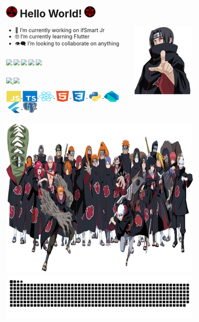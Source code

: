 # <img src="https://raw.githubusercontent.com/Welthanos/Welthanos/main/.github/workflows/sharingan_.png" height="30"> Hello World! <img src="https://raw.githubusercontent.com/Welthanos/Welthanos/main/.github/workflows/sharingan.png" height="30">

 <img align="right" height="182" src="https://raw.githubusercontent.com/Welthanos/Welthanos/main/.github/workflows/itachi.png">
 
- 🔭 I’m currently working on ifSmart Jr
- 🤓 I’m currently learning Flutter
- 👁‍🗨 I’m looking to collaborate on anything

##
  
<div> 
  <a href="https://instagram.com/welthanos" target="_blank"><img src="https://img.shields.io/badge/-Instagram-D43377?style=for-the-badge&logo=instagram&logoColor=white" target="_blank"></a>
  <a href="https://www.facebook.com/welton.santos.796" target="_blank"><img src="https://img.shields.io/badge/-Facebook-1A4789?style=for-the-badge&logo=facebook&logoColor=white" target="_blank"></a>
  <a href="https://t.me/welthanos" target="_blank"><img src="https://img.shields.io/badge/Telegram-2CA5E0?style=for-the-badge&logo=telegram&logoColor=white" target="_blank"></a>
  <a href = "mailto:welthanos.dev@gmail.com"><img src="https://img.shields.io/badge/-Gmail-D44C3D?style=for-the-badge&logo=gmail&logoColor=white" target="_blank"></a>
  <a href="https://www.linkedin.com/in/jos%C3%A9-welton-dos-santos-a706a3205" target="_blank"><img src="https://img.shields.io/badge/-LinkedIn-%230077B5?style=for-the-badge&logo=linkedin&logoColor=white" target="_blank"></a>
</div>
  
##
  
<div align="left">
  <a href="https://github.com/Welthanos">
  <img height="180em" src="https://github-readme-stats.vercel.app/api?username=Welthanos&show_icons=true&theme=dracula&include_all_commits=true&count_private=true"/>
  <img height="180em" src="https://github-readme-stats.vercel.app/api/top-langs/?username=Welthanos&layout=compact&langs_count=7&theme=dracula"/>
</div>
<div style="display: inline_block"><br>
  <img align="center" alt="Well-Js" height="30" width="40" src="https://raw.githubusercontent.com/devicons/devicon/master/icons/javascript/javascript-plain.svg">
  <img align="center" alt="Well-Ts" height="30" width="40" src="https://raw.githubusercontent.com/devicons/devicon/master/icons/typescript/typescript-plain.svg">
  <img align="center" alt="Well-React" height="30" width="40" src="https://raw.githubusercontent.com/devicons/devicon/master/icons/react/react-original.svg">
  <img align="center" alt="Well-HTML" height="30" width="40" src="https://raw.githubusercontent.com/devicons/devicon/master/icons/html5/html5-original.svg">
  <img align="center" alt="Well-CSS" height="30" width="40" src="https://raw.githubusercontent.com/devicons/devicon/master/icons/css3/css3-original.svg">
  <img align="center" alt="Well-Python" height="30" width="40" src="https://raw.githubusercontent.com/devicons/devicon/master/icons/python/python-original.svg">
  <img align="center" alt="Well-Dart" height="30" width="40" src="https://raw.githubusercontent.com/devicons/devicon/master/icons/dart/dart-original.svg">
  <img align="center" alt="Well-Flutter" height="30" width="40" src="https://raw.githubusercontent.com/devicons/devicon/master/icons/flutter/flutter-original.svg">
  <img align="center" alt="Well-PostgreSQL" height="30" width="40" src="https://raw.githubusercontent.com/devicons/devicon/master/icons/postgresql/postgresql-original.svg">
</div>

##
  
<img align="center" height="400" src="https://raw.githubusercontent.com/Welthanos/Welthanos/main/.github/workflows/akatsuki_.png">
  

![Snake animation](https://github.com/Welthanos/Welthanos/blob/output/github-contribution-grid-snake.svg)
